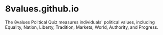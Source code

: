 # 8values.github.io

The 8values Political Quiz measures individuals' political values, including Equality, Nation, Liberty, Tradition,
Markets, World, Authority, and Progress.
